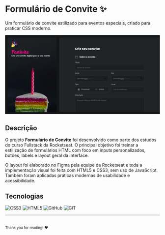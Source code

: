<h1>Formulário de Convite ✨</h1>

<p>Um formulário de convite estilizado para eventos especiais, criado para praticar CSS moderno.</p>
<img src="./assets/printscreen.png" alt="Printscreen do formulário de convite">

<h2>Descrição</h2>

<p>O projeto <strong>Formulário de Convite</strong> foi desenvolvido como parte dos estudos do curso Fullstack da Rocketseat. O principal objetivo foi treinar a estilização de formulários HTML com foco em inputs personalizados, botões, labels e layout geral da interface.</p>

<p>O layout foi elaborado no Figma pela equipe da Rocketseat e toda a implementação visual foi feita com HTML5 e CSS3, sem uso de JavaScript. Também foram aplicadas práticas modernas de usabilidade e acessibilidade.</p>


<h2>Tecnologias</h2>

![CSS3](https://img.shields.io/badge/css3-%231572B6.svg?style=for-the-badge&logo=css3&logoColor=white)
![HTML5](https://img.shields.io/badge/html5-%23E34F26.svg?style=for-the-badge&logo=html5&logoColor=white)
![GitHub](https://img.shields.io/badge/GitHub-%23121011.svg?style=for-the-badge&logo=github&logoColor=white)
![GIT](https://img.shields.io/badge/Git-fc6d26?style=for-the-badge&logo=git&logoColor=white)

<hr>
<br>
<small>Thank you for reading! ❤️</small>
